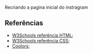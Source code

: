 Recriando a pagina inicial do instragram

## Referências
- [W3Schools referência HTML](https://www.w3schools.com/tags/default.asp);
- [W3Schools referência CSS](https://www.w3schools.com/cssref/default.asp);
- [Coolors](https://coolors.co/palettes/trending);

